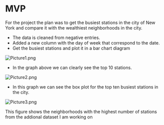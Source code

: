 #                                                 MVP

For the project the plan was to get the busiest stations in the city of New York and compare it 
with the wealthiest neighborhoods in the city.
- The data is cleaned from negative entries.
- Added a new column with the day of week that correspond to the date.
- Get the busiest stations and plot it in a bar chart diagram

![Picture1.png](attachment:Picture1.png)

- In the graph above we can clearly see the top 10 stations. 

![Picture2.png](attachment:Picture2.png)

- In this graph we can see the box plot for the top ten busiest stations in the city.


![Picture3.png](attachment:Picture3.png)

This figure shows the neighborhoods with the highest number of stations from the addional 
dataset I am working on


```python

```
